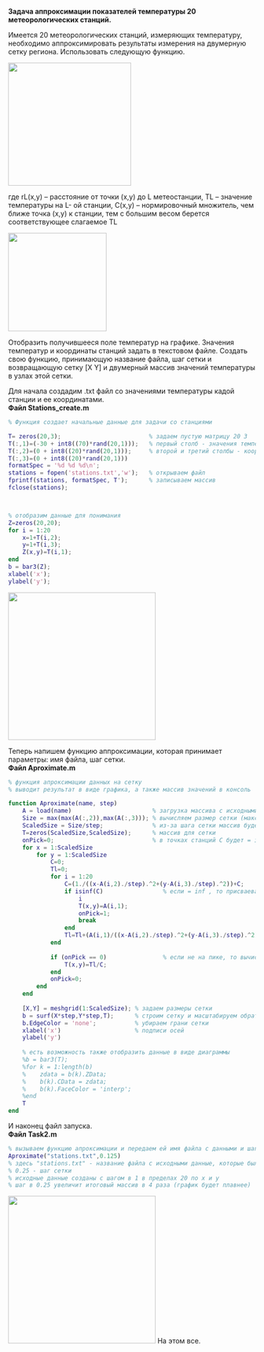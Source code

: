 <b>Задача аппроксимации показателей температуры 20 метеорологических станций.</b>

Имеется 20 метеорологических станций, измеряющих температуру, необходимо
аппроксимировать результаты измерения на двумерную сетку региона. Использовать
следующую функцию.

<a href="url"><img src="https://github.com/goliksim/Matlab/blob/master/Temperature_approximation/apprx_img_3.png?raw=true"  text-align="middle" width="250" ></a>

где rL(x,y) – расстояние от точки (x,y) до L метеостанции, TL – значение температуры на L-
ой станции, C(x,y) – нормировочный множитель, чем ближе точка (x,y) к станции, тем с
большим весом берется соответствующее слагаемое TL

<img src="https://github.com/goliksim/Matlab/blob/master/Temperature_approximation/apprx_img_4.png?raw=true"  text-align="middle" width="200" >

Отобразить получившееся поле температур на графике. Значения температур и
координаты станций задать в текстовом файле.
Создать свою функцию, принимающую название файла, шаг сетки и возвращающую
сетку [X Y] и двумерный массив значений температуры в узлах этой сетки.

Для начала создадим .txt файл со значениями температуры кадой станции и ее координатами.<br>
<b>Файл Stations_create.m</b>
```matlab
% Функция создает начальные данные для задачи со станциями

T= zeros(20,3);                         % задаем пустую матрицу 20 3
T(:,1)=(-30 + int8((70)*rand(20,1)));   % первый столб - значения температуры (-30:40) градусов
T(:,2)=(0 + int8((20)*rand(20,1)));     % второй и третий столбы - координаты х и у
T(:,3)=(0 + int8((20)*rand(20,1)))
formatSpec = '%d %d %d\n';
stations = fopen('stations.txt','w');   % открываем файл
fprintf(stations, formatSpec, T');      % записываем массив
fclose(stations);                       



% отобразим данные для понимания
Z=zeros(20,20);
for i = 1:20
    x=1+T(i,2);
    y=1+T(i,3);
    Z(x,y)=T(i,1);
end
b = bar3(Z);
xlabel('x');
ylabel('y');
```

<img src="https://github.com/goliksim/Matlab/blob/master/Temperature_approximation/apprx_img_1.png?raw=true"  text-align="middle" width="300" >

Теперь напишем функцию аппроксимации, которая принимает параметры: имя файла, шаг сетки.<br>
<b>Файл Aproximate.m</b>
```matlab
% функция апроксимации данных на сетку
% выводит результат в виде графика, а также массив значений в консоль 

function Aproximate(name, step)
    A = load(name)                       % загрузка массива с исходными температурами
    Size = max(max(A(:,2)),max(A(:,3))); % вычисляем размер сетки (макс Х или У)
    ScaledSize = Size/step;              % из-за шага сетки массив будет больше
    T=zeros(ScaledSize,ScaledSize);      % массив для сетки
    onPick=0;                            % в точках станций С будет = inf, поэтому это нужно обрабатывать отдельно
    for x = 1:ScaledSize
        for y = 1:ScaledSize
            C=0;
            Tl=0;
            for i = 1:20
                C=(1./((x-A(i,2)./step).^2+(y-A(i,3)./step).^2))+C;                 % считаем сумму С для точки х у
                if isinf(C)                 % если = inf , то присваеваем точке значение температуры станции
                    i
                    T(x,y)=A(i,1);
                    onPick=1;
                    break
                end
                Tl=Tl+(A(i,1)/((x-A(i,2)./step).^2+(y-A(i,3)./step).^2));           % считаем сумму Tl для точки х у
            end
            
            if (onPick == 0)                % если не на пике, то вычисляем итоговое значение температуры в х у
                T(x,y)=Tl/C;
            end
            onPick=0;
        end
    end
    
    [X,Y] = meshgrid(1:ScaledSize); % задаем размеры сетки
    b = surf(X*step,Y*step,T);      % строим сетку и масштабируем обратно подписи координат
    b.EdgeColor = 'none';           % убираем грани сетки
    xlabel('x')                     % подписи осей
    ylabel('y')
    
    % есть возможность также отобразить данные в виде диаграммы 
    %b = bar3(T);
    %for k = 1:length(b)
    %    zdata = b(k).ZData;
    %    b(k).CData = zdata;
    %    b(k).FaceColor = 'interp';
    %end
    T
end
```
И наконец файл запуска.<br>
<b>Файл Task2.m</b>
```matlab
% вызываем функцию апроксимации и передаем ей имя файла с данными и шаг сетки 
Aproximate("stations.txt",0.125)
% здесь "stations.txt" - название файла с исходными данные, которые были созданы функцией Stations_create
% 0.25 - шаг сетки 
% исходные данные созданы с шагом в 1 в пределах 20 по х и у
% шаг в 0.25 увеличит итоговый массив в 4 раза (график будет плавнее)
```
<img src="https://github.com/goliksim/Matlab/blob/master/Temperature_approximation/apprx_img_2.png?raw=true"  text-align="middle" width="300" >
На этом все.
